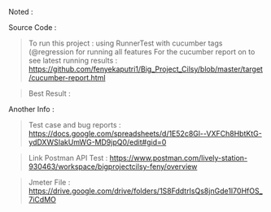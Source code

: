 Noted :

Source Code :
> To run this project : using RunnerTest with cucumber tags (@regression for running all features
> For the cucumber report on to see latest running results : https://github.com/fenyekaputri1/Big_Project_Cilsy/blob/master/target/cucumber-report.html

> Best Result : 

Another Info :
> Test case and bug reports : https://docs.google.com/spreadsheets/d/1E52c8Gl--VXFCh8HbtKtG-ydDXWSIakUmWG-MD9jpQ0/edit#gid=0

> Link Postman API Test : https://www.postman.com/lively-station-930463/workspace/bigprojectcilsy-feny/overview

> Jmeter File : https://drive.google.com/drive/folders/1S8FddtrIsQs8jnGde1I70HfOS_7iCdMO
